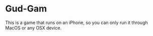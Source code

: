 # Gud-Gam

This is a game that runs on an iPhone, so you can only run it through MacOS or any OSX device.

